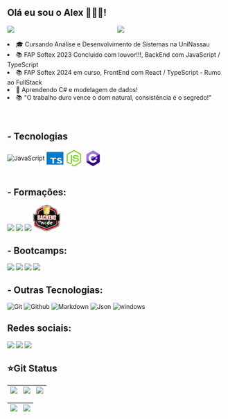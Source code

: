 
## Olá eu sou o Alex 🧑🏻‍💻! 
![](https://komarev.com/ghpvc/?username=alexklenio&style=for-the-badge&abbreviated=true&color=yellow)
<img align="right" src="https://eduardo-kropniczki.up.railway.app/dektup.svg" width="250"/>
<br>
<li> 🎓 Cursando Análise e Desenvolvimento de Sistemas na UniNassau</li>
<li> 📚 FAP Softex 2023 Concluido com louvor!!!, BackEnd com JavaScript / TypeScript</li>
<li> 📚 FAP Softex 2024 em curso, FrontEnd com React / TypeScript - Rumo ao FullStack</li>
<li> 🌱 Aprendendo  C# e modelagem de dados!</li>
<li> 📚 "O trabalho duro vence o dom natural, consistência é o segredo!"</li>
<br>
<br>

    
## - Tecnologias

<div align="left>
    <img align="center" height="30" width="40" alt="Java" src="https://cdn.jsdelivr.net/gh/devicons/devicon/icons/java/java-original.svg">
    <img align="center" height="30" width="40" alt="JavaScript" src="https://cdn.jsdelivr.net/gh/devicons/devicon/icons/javascript/javascript-original.svg">
    <img align="center" height="30" width="40" alt="TypeScript" src="https://raw.githubusercontent.com/devicons/devicon/master/icons/typescript/typescript-plain.svg">
    <img align="center" height="40" width="40" alt="GitHub" src="https://raw.githubusercontent.com/alexklenio/alexklenio/61a8caa505016216a5698dfefe42a20ea5285efd/NODE.svg">
    <img align="center" height="40" width="40" alt="C#" src="https://raw.githubusercontent.com/alexklenio/DIO-dotnet-developer/main/imagens/c-logo-icon-18.png">
  </div>
<br>




## - Formações:
[<img src="https://assets.dio.me/MCPFG2_8Jtaa5UHe4OdLz_YI7gXvp8UzqXLmELjfCBI/f:webp/h:120/q:80/L3RyYWNrcy9lMDRhNTIxNi0yMmQzLTQ2N2QtYmFmNC0xMzU4ODIwYWVlOWUucG5n" height="60"/></a>](https://www.dio.me/certificate/0OWIDSCX/)
[<img src="https://hermes.dio.me/tracks/47592c02-ea89-40c8-8362-81f560be3f16.png" height="60" target="_blank"></a>](https://www.dio.me/certificate/PUDJE15M/share)
[<img src="https://hermes.dio.me/tracks/ce836317-7430-419d-850e-9d113e607b2e.png" height="60"/></a>](https://www.dio.me/certificate/C4512F09/)
[<img src="https://raw.githubusercontent.com/alexklenio/softexFapBackEnd2023/main/Certificado/badge.png" height="60" target="_blank"/></a>](https://raw.githubusercontent.com/alexklenio/softexFapBackEnd2023/main/Certificado/certificado.png)


## - Bootcamps:
[<img src="https://hermes.dio.me/courses/badge/b4706d38-bfc5-468d-b4fe-20e30b9e6dad.png" height="60" target="_blank"></a>](https://www.dio.me/certificate/W1RVXWUA/)
[<img src="https://hermes.dio.me/tracks/73b2de55-d67a-4dcc-8bea-4a16d0c4d30c.png" height="60" target="_blank"></a>](https://www.dio.me/certificate/PDTIZ2TO/)
[<img src="https://hermes.dio.me/tracks/6bb40420-5f89-4902-8df7-3399674d9d84.png" height="60" target="_blank"></a>](https://www.dio.me/certificate/5136A500/)
[<img src="https://hermes.dio.me/tracks/4d998d5c-36c1-497b-8da0-8db465c820eb.png" height="60" target="_blank"></a>](https://www.dio.me/certificate/JRHB2QCH/)



## - Outras Tecnologias:
![Git](https://img.shields.io/badge/git%20-%23F05033.svg?&style=for-the-badge&logo=git&logoColor=white) 
![Github](https://img.shields.io/badge/github%20-%23121011.svg?&style=for-the-badge&logo=github&logoColor=white) 
![Markdown](https://img.shields.io/badge/Markdown-000000?style=for-the-badge&logo=markdown&logoColor=white) ![Json](https://img.shields.io/badge/json-5E5C5C?style=for-the-badge&logo=json&logoColor=white)
![windows](https://img.shields.io/badge/Windows-0078D6?style=for-the-badge&logo=windows&logoColor=white)

 ## Redes sociais:
<div align="left"> 
  <a href="https://br.linkedin.com/in/alex-lopes-02294b22" target="_blank"><img src="https://img.shields.io/badge/-LinkedIn-%230077B5?style=for-the-badge&logo=linkedin&logoColor=white"></a>
  <a href = "mailto:alexlopes.see@gmail.com" target="_blank"><img src="https://img.shields.io/badge/-Gmail-%23333?style=for-the-badge&logo=gmail&logoColor=white"></a>
  <a href="https://instagram.com/lopes.1986" target="_blank"><img src="https://img.shields.io/badge/-Instagram-%23E4405F?style=for-the-badge&logo=instagram&logoColor=white"></a>
</div>


## ⭐Git Status
| ![](http://github-profile-summary-cards.vercel.app/api/cards/stats?username=alexklenio&theme=blueberry) | ![](http://github-profile-summary-cards.vercel.app/api/cards/repos-per-language?username=alexklenio&theme=blueberry) | ![](http://github-profile-summary-cards.vercel.app/api/cards/most-commit-language?username=alexklenio&theme=blueberry) |
| :-: | :-: | :-: |

|![](http://github-profile-summary-cards.vercel.app/api/cards/productive-time?username=alexklenio&theme=blueberry&utcOffset=8) |![](http://github-profile-summary-cards.vercel.app/api/cards/profile-details?username=alexklenio&theme=blueberry)| 
| :-: | :-: |
